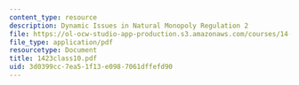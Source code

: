 ```yaml
---
content_type: resource
description: Dynamic Issues in Natural Monopoly Regulation 2
file: https://ol-ocw-studio-app-production.s3.amazonaws.com/courses/14-23-government-regulation-of-industry-spring-2003/3d0399cc7ea51f13e0987061dffefd90_1423class10.pdf
file_type: application/pdf
resourcetype: Document
title: 1423class10.pdf
uid: 3d0399cc-7ea5-1f13-e098-7061dffefd90
---
```

